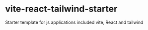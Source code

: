 # vite-react-tailwind-starter
Starter template for js applications included vite, React and tailwind
